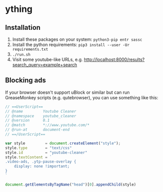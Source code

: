 # ything

## Installation

1. Install these packages on your system: `python3-pip entr sassc`
2. Install the python requirements: `pip3 install --user -Ur requirements.txt`
3. `./run.sh`
4. Visit some youtube-like URLs, e.g. <http://localhost:8000/results?search_query=example+search>

## Blocking ads

If your browser doesn't support uBlock or similar but can run GreaseMonkey 
scripts (e.g. qutebrowser), you can use something like this:


```javascript
// ==UserScript==
// @name         Youtube Cleaner
// @namespace    youtube_cleaner
// @version      0.1
// @match        *://www.youtube.com/*
// @run-at       document-end
// ==/UserScript==

var style         = document.createElement("style");
style.type        = "text/css"
style.id          = "youtube-cleaner"
style.textContent = `
.video-ads, .ytp-pause-overlay {
    display: none !important;
}
`

document.getElementsByTagName("head")[0].appendChild(style)
```
